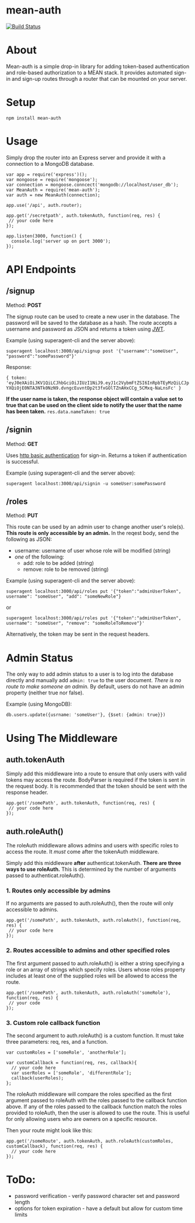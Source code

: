 mean-auth
=====================
[![Build Status](https://travis-ci.org/craigaaroncampbell/authenticat.svg?branch=master)](https://travis-ci.org/authenticat/authenticat)

# About
Mean-auth is a simple drop-in library for adding token-based authentication and role-based authorization to a MEAN stack. It provides automated sign-in and sign-up routes through a router that can be mounted on your server.

# Setup
```npm install mean-auth```

# Usage
Simply drop the router into an Express server and provide it with a connection to a MongoDB database.
```
var app = require('express')();
var mongoose = require('mongoose');
var connection = mongoose.conncect('mongodb://localhost/user_db');
var MeanAuth = require('mean-auth');
var auth = new MeanAuth(connection);

app.use('/api', auth.router);

app.get('/secretpath', auth.tokenAuth, function(req, res) {
 // your code here
});

app.listen(3000, function() {
  console.log('server up on port 3000');
});
```

# API Endpoints
## /signup
Method: **POST**

The signup route can be used to create a new user in the database.  The password will be saved to the database as a hash.  The route accepts a username and password as JSON and returns a token using [JWT](https://jwt.io/).

Example (using superagent-cli and the server above):
```
superagent localhost:3000/api/signup post '{"username":"someUser", "password":"somePassword"}'
```
Response:

```{ token: 'eyJ0eXAiOiJKV1QiLCJhbGciOiJIUzI1NiJ9.eyJ1c2VybmFtZSI6InRpbTEyMzQiLCJpYXQiOjE0NTA3NTk0NzN9.dvngcEuvntDp2t3fxGOlTZnAHxCCg_5CMxq-NaLnsFc' }```

**If the user name is taken, the response object will contain a value set to true that can be used on the client side to notify the user that the name has been taken.**  ```res.data.nameTaken: true```

## /signin
Method: **GET**

Uses [http basic authentication](https://en.wikipedia.org/wiki/Basic_access_authentication) for sign-in. Returns a token if authentication is successful.

Example (using superagent-cli and the server above):
 ```
superagent localhost:3000/api/signin -u someUser:somePassword
 ```

## /roles
Method: **PUT**

This route can be used by an admin user to change another user's role(s).  **This route is only accessible by an admin.**  In the reqest body, send the following as JSON:
  - username: username of user whose role will be modified (string)
  - *one* of the following:
    - add: role to be added  (string)
    - remove: role to be removed (string)

Example (using superagent-cli and the server above):

```
superagent localhost:3000/api/roles put '{"token":"adminUserToken", username": "someUser", "add": "someNewRole"}
```


or

```
superagent localhost:3000/api/roles put '{"token":"adminUserToken", username": "someUser", "remove": "someRoleToRemove"}'
```

Alternatively, the token may be sent in the request headers.

# Admin Status
The only way to add admin status to a user is to log into the database directly and manually add ```admin: true``` to the user document. *There is no route to make someone an admin.* By default, users do not have an admin property (neither true nor false).


Example (using MongoDB):
```
db.users.update({usrname: 'someUser'}, {$set: {admin: true}})
```


# Using The Middleware
## auth.tokenAuth
Simply add this middleware into a route to ensure that only users with valid tokens may access the route. BodyParser is required if the token is sent in the request body.  It is recommended that the token should be sent with the response header.

```
app.get('/somePath', auth.tokenAuth, function(req, res) {
 // your code here
});
```


## auth.roleAuth()
The roleAuth middleware allows admins and users with specific roles to access the route. It *must* come after the tokenAuth middleware.

Simply add this middleware **after** authenticat.tokenAuth. **There are three ways to use roleAuth.** This is determined by the number of arguments passed to authenticat.roleAuth().

### 1. Routes only accessible by admins
If no arguments are passed to auth.roleAuth(), then the route will only accessible to admins.
```
app.get('/somePath', auth.tokenAuth, auth.roleAuth(), function(req, res) {
 // your code here
});
```

### 2. Routes accessible to admins and other specified roles
The first argument passed to auth.roleAuth() is either a string specifying a role or an array of strings which specify roles.  Users whose roles property includes at least one of the supplied roles will be allowed to access the route.

```
app.get('/somePath', auth.tokenAuth, auth.roleAuth('someRole'), function(req, res) {
 // your code
});
```
### 3. Custom role callback function
The second argument to auth.roleAuth() is a custom function. It must take three parameters:  req, res, and a function.

```
var customRoles = ['someRole', 'anotherRole'];

var customCallback = function(req, res, callback){
  // your code here
  var userRoles = ['someRole', 'differentRole'];
  callback(userRoles);
};
```
The roleAuth middleware will compare the roles specified as the first argument passed to roleAuth with the roles passed to the callback function above.  If any of the roles passed to the callback function match the roles provided to roleAuth, then the user is allowed to use the route.  This is useful for only allowing users who are owners on a specific resource.

Then your route might look like this:
```
app.get('/someRoute', auth.tokenAuth, auth.roleAuth(customRoles, customCallback), function(req, res) {
  // your code here
});
```

# ToDo:

- password verification - verify password character set and password length
- options for token expiration - have a default but allow for custom time limits

